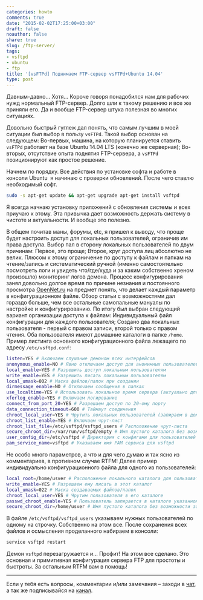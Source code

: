 ```yaml
---
categories: howto
comments: true
date: "2015-02-02T17:25:00+03:00"
draft: false
noauthor: false
share: true
slug: /ftp-server/
tags:
- vsftpd
- ubuntu
- ftp
title: '[vsFTPd] Поднимаем FTP-сервер vsFTPd+Ubuntu 14.04'
type: post
---
```


Давным-давно... Хотя... Короче говоря понадобился нам для рабочих нужд нормальный FTP-сервер. Долго шли к такому решению и все же приняли его. Да и вообще FTP-сервер штука полезная во многих ситуациях. 

Довольно быстрый гуглеж дал понять, что самым лучшим в моей ситуации был выбор в пользу `vsFTPd`. Такой выбор основан на следующем: Во-первых, машина, на которую планируется ставить `vsFTPd` работает на базе Ubuntu 14.04 LTS (конечно же серверная); Во-вторых, отсутствие опыта поднятия FTP-сервера, а `vsFTPd` позиционируют как простое решение.

Начнем по порядку. Все действия по установке софта и работе в консоли Ubuntu  я начинаю с проверки обновлений. После чего ставлю необходимый софт.

```bash
sudo -s apt-get update && apt-get upgrade apt-get install vsftpd
```

Я всегда начнаю установку приложений с обновления системы и всех приучаю к этому. Эта привычка дает возможность держать систему в чистоте и актуальности. И вообще это полезно.

В общем почитав маны, форумы, etc, я пришел к выводу, что проще будет настроить доступ для локальных пользователей, ограничив им права доступа. Выбор пал в сторону локальных пользователей по двум причинам: Первое, это проще; Второе, круг доступа лиц абсолютно не велик. Плюсом к этому ограничение по доступу к файлам и папкам на чтение/запись и систематический ручной (именно самостоятельно посмотреть логи и увидеть что/где/куда и за каким собственно хреном произошло) мониторинг логов демона. Процесс конфигурирования занял довольно долгое время по причине незнания и постоянного просмотра [OpenNet.ru](http://www.opennet.ru/base/net/vsftpd_overview.txt.html) на предмет понять, что делает каждый параметр в конфигурационном файле. Обзор статьи с возможностями дал гораздо больше, чем все остальные самопальные мануалы по настройке и конфигурированию. По итогу был выбран следующий вариант организации доступа к файлам: Индивидуальный файл конфигурации для каждого пользователя; Создано два локальных пользователя - первый с правом записи, второй только с правом чтения. Оба пользователя имеют домашние каталоги в папке `/home`. Пример листинга основного конфигурационного файла лежащего по адресу `/etc/vsftpd.conf`:

```bash
listen=YES # Включаем слушание демоном всех интерфейсов 
anonymous_enable=NO # Явно отключаем доступ для анонимных пользователей
local_enable=YES # Разрешить доступ локальным пользователям
write_enable=YES # Разрешить писать локальным пользователям 
local_umask=002 # Маска файлов/папок при создании 
dirmessage_enable=NO # Отключаем сообщения в папках 
use_localtime=YES # Использовать локальное время сервера (актуально для логирования)
xferlog_enable=YES # Включаем логирование 
connect_from_port_20=YES # Разрешаем доступ по 20-ому порту
data_connection_timeout=600 # Таймаут соединения 
chroot_local_user=YES # Чрутить локальных пользователей (запираем в домашнем каталоге) 
chroot_list_enable=YES # Включаем чрут-лист 
chroot_list_file=/etc/vsftpd/vsftpd_users # Расположение чрут-листа
secure_chroot_dir=/var/run/vsftpd/empty # Имя пустого каталога без возможности записи для пользователя ftp 
user_config_dir=/etc/vsftpd # Директория с конфигами для пользователей
pam_service_name=vsftpd # Указываем имя PAM сервиса для vsftpd
```

Не особо много параметров, а что и для чего думаю и так ясно из комментариев, в противном случае RTFM! Далее пример индивидуально конфигурационного файла для одного из пользователей:

```bash
local_root=/home/usver # Расположение локального каталога для пользователя
write_enable=YES # Разрешаем ему писать в этот каталог 
local_umask=022 # Маска создаваемых файлов/папок 
chroot_local_user=YES # Чрутим пользователя в его каталоге 
passwd_chroot_enable=YES # Пользователь запирается в каталоге указанном в /etc/passwd 
secure_chroot_dir=/home/usver # Имя пустого каталога без возможности записи для пользователя ftp (указал на всякий случай)
```

В файле `/etc/vsftpd/vsftpd_users` указываем нужных пользователей по одному на строчку. Собственно на этом все. После сохранения всех файлов и осмысления проделанного набираем в консоли:

```bash
service vsftpd restart
```

Демон `vsftpd` перезагружается и... Профит! На этом все сделано. Это основная и примитивная конфигурация сервера FTP для простоты и быстроты. За остальным RTFM вам в помощь!

---
Если у тебя есть вопросы, комментарии и/или замечания – заходи в [чат](https://ttttt.me/jtprogru_chat), а так же подписывайся на [канал](https://ttttt.me/jtprogru_channel).
